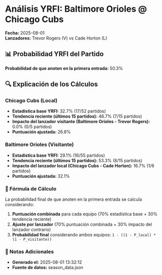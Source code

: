 # Análisis YRFI: Baltimore Orioles @ Chicago Cubs

**Fecha:** 2025-08-01  
**Lanzadores:** Trevor Rogers (V) vs Cade Horton (L)

## 📊 Probabilidad YRFI del Partido

**Probabilidad de que anoten en la primera entrada:** 50.3%

## 🔍 Explicación de los Cálculos

### Chicago Cubs (Local)
- **Estadística base YRFI:** 32.7% (17/52 partidos)
- **Tendencia reciente (últimos 15 partidos):** 46.7% (7/15 partidos)
- **Impacto del lanzador visitante (Baltimore Orioles - Trevor Rogers):** 0.0% (0/5 partidos)
- **Puntuación ajustada:** 26.8%

### Baltimore Orioles (Visitante)
- **Estadística base YRFI:** 29.1% (16/55 partidos)
- **Tendencia reciente (últimos 15 partidos):** 53.3% (8/15 partidos)
- **Impacto del lanzador local (Chicago Cubs - Cade Horton):** 16.7% (1/6 partidos)
- **Puntuación ajustada:** 32.1%

### 📝 Fórmula de Cálculo

La probabilidad final de que anoten en la primera entrada se calcula considerando:
1. **Puntuación combinada** para cada equipo (70% estadística base + 30% tendencia reciente)
2. **Ajuste por lanzador** (70% puntuación combinada + 30% impacto del lanzador contrario)
3. **Probabilidad final** considerando ambos equipos: `1 - ((1 - P_local) * (1 - P_visitante))`

### 📌 Notas Adicionales

- **Generado el:** 2025-08-01 13:32:12
- **Fuente de datos:** season_data.json
